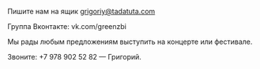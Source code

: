 Пишите нам на ящик grigoriy@tadatuta.com

Группа Вконтакте: vk.com/greenzbi

Мы рады любым предложениям выступить на концерте или фестивале.

Звоните: +7 978 902 52 82 — Григорий.
